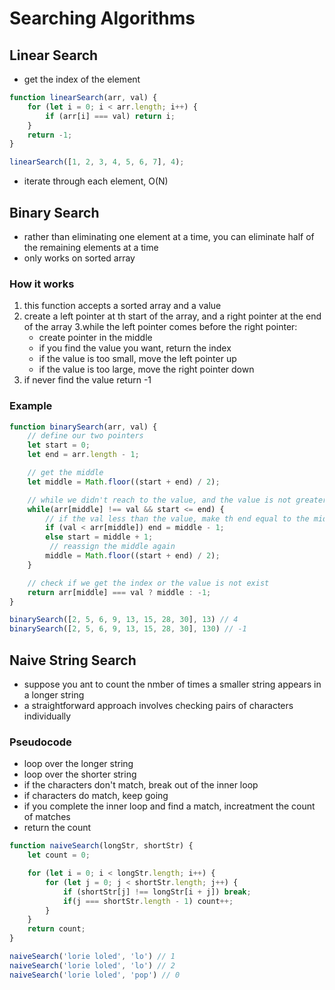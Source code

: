 # Searching Algorithms
## Linear Search 
- get the index of the element
```js
function linearSearch(arr, val) {
    for (let i = 0; i < arr.length; i++) {
        if (arr[i] === val) return i;
    }
    return -1;
}

linearSearch([1, 2, 3, 4, 5, 6, 7], 4);
```

- iterate through each element, O(N)

## Binary Search
- rather than eliminating one element at a time, you can eliminate half of the remaining elements at a time
- only works on sorted array

### How it works
1. this function accepts a sorted array and a value
2. create a left pointer at th start of the array, and a right pointer at the end of the array
3.while the left pointer comes before the right pointer:
    - create pointer in the middle
    - if you find the value you want, return the index
    - if the value is too small, move the left pointer up
    - if the value is too large, move the right pointer down
4. if never find the value return -1

### Example

```js
function binarySearch(arr, val) {
    // define our two pointers
    let start = 0;
    let end = arr.length - 1;

    // get the middle
    let middle = Math.floor((start + end) / 2);

    // while we didn't reach to the value, and the value is not greater than the end
    while(arr[middle] !== val && start <= end) {
        // if the val less than the value, make th end equal to the middle - 1;
        if (val < arr[middle]) end = middle - 1;
        else start = middle + 1;
         // reassign the middle again
        middle = Math.floor((start + end) / 2);
    }

    // check if we get the index or the value is not exist
    return arr[middle] === val ? middle : -1;
}

binarySearch([2, 5, 6, 9, 13, 15, 28, 30], 13) // 4
binarySearch([2, 5, 6, 9, 13, 15, 28, 30], 130) // -1
```

## Naive String Search
- suppose you ant to count the nmber of times a smaller string appears in a longer string
- a straightforward approach involves checking pairs of characters individually

### Pseudocode
- loop over the longer string
- loop over the shorter string
- if the characters don't match, break out of the inner loop
- if characters do match, keep going
- if you complete the inner loop and find a match, increatment the count of matches
- return the count

```js
function naiveSearch(longStr, shortStr) {
    let count = 0;

    for (let i = 0; i < longStr.length; i++) {
        for (let j = 0; j < shortStr.length; j++) {
            if (shortStr[j] !== longStr[i + j]) break;
            if(j === shortStr.length - 1) count++;
        }
    }
    return count;
}

naiveSearch('lorie loled', 'lo') // 1
naiveSearch('lorie loled', 'lo') // 2
naiveSearch('lorie loled', 'pop') // 0
```
